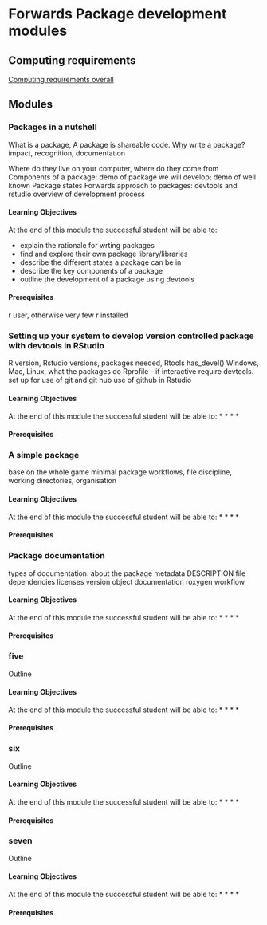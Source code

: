 # Forwards Package development modules

## Computing requirements
[Computing requirements overall](Computing_requirements.md)

## Modules

### Packages in a nutshell

What is a package, 
A package is shareable code. 
Why write a package?
impact, recognition, documentation

Where do they live on your computer, where do they come from
Components of a package: demo of package we will develop; demo of well known
Package states
Forwards approach to packages: devtools and rstudio
overview of development process


#### Learning Objectives
At the end of this module the successful student will be able to:  
* explain the rationale for wrting packages  
* find and explore their own package library/libraries  
* describe the different states a package can be in  
* describe the key components of a package  
* outline the development of a package using devtools   

#### Prerequisites
r user, otherwise very few
r installed


### Setting up your system to develop version controlled package with devtools in RStudio

R version, Rstudio versions, packages needed, Rtools
has_devel()
Windows, Mac, Linux,
what the packages do 
Rprofile - if interactive require devtools.
set up for use of git and git hub
use of github in Rstudio

#### Learning Objectives
At the end of this module the successful student will be able to:
* 
* 
* 
* 

#### Prerequisites

### A simple package

base on the whole game
minimal package
workflows, file discipline, working directories, organisation

#### Learning Objectives
At the end of this module the successful student will be able to:
* 
* 
* 
* 

#### Prerequisites

### Package documentation

types of documentation: about the package metadata
DESCRIPTION file
dependencies
licenses
version
object documentation roxygen
workflow

#### Learning Objectives
At the end of this module the successful student will be able to:
* 
* 
* 
* 

#### Prerequisites

### five

Outline

#### Learning Objectives
At the end of this module the successful student will be able to:
* 
* 
* 
* 

#### Prerequisites

### six

Outline

#### Learning Objectives
At the end of this module the successful student will be able to:
* 
* 
* 
* 

#### Prerequisites

### seven

Outline

#### Learning Objectives
At the end of this module the successful student will be able to:
* 
* 
* 
* 

#### Prerequisites
 